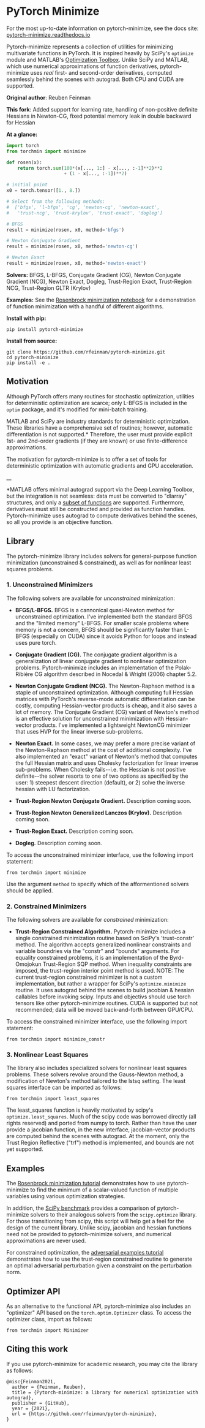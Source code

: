 # PyTorch Minimize

For the most up-to-date information on pytorch-minimize, see the docs site: [pytorch-minimize.readthedocs.io](https://pytorch-minimize.readthedocs.io/)

Pytorch-minimize represents a collection of utilities for minimizing multivariate functions in PyTorch. 
It is inspired heavily by SciPy's `optimize` module and MATLAB's [Optimization Toolbox](https://www.mathworks.com/products/optimization.html). 
Unlike SciPy and MATLAB, which use numerical approximations of function derivatives, pytorch-minimize uses _real_ first- and second-order derivatives, computed seamlessly behind the scenes with autograd.
Both CPU and CUDA are supported.

__Original author__: Reuben Feinman

__This fork__: Added support for learning rate, handling of non-positive definite Hessians in Newton-CG, fixed potential memory leak in double backward for Hessian

__At a glance:__

```python
import torch
from torchmin import minimize

def rosen(x):
    return torch.sum(100*(x[..., 1:] - x[..., :-1]**2)**2 
                     + (1 - x[..., :-1])**2)

# initial point
x0 = torch.tensor([1., 8.])

# Select from the following methods:
#  ['bfgs', 'l-bfgs', 'cg', 'newton-cg', 'newton-exact', 
#   'trust-ncg', 'trust-krylov', 'trust-exact', 'dogleg']

# BFGS
result = minimize(rosen, x0, method='bfgs')

# Newton Conjugate Gradient
result = minimize(rosen, x0, method='newton-cg')

# Newton Exact
result = minimize(rosen, x0, method='newton-exact')
```

__Solvers:__ BFGS, L-BFGS, Conjugate Gradient (CG), Newton Conjugate Gradient (NCG), Newton Exact, Dogleg, Trust-Region Exact, Trust-Region NCG, Trust-Region GLTR (Krylov)

__Examples:__ See the [Rosenbrock minimization notebook](https://github.com/rfeinman/pytorch-minimize/blob/master/examples/rosen_minimize.ipynb) for a demonstration of function minimization with a handful of different algorithms.

__Install with pip:__

    pip install pytorch-minimize

__Install from source:__

    git clone https://github.com/rfeinman/pytorch-minimize.git
    cd pytorch-minimize
    pip install -e .

## Motivation
Although PyTorch offers many routines for stochastic optimization, utilities for deterministic optimization are scarce; only L-BFGS is included in the `optim` package, and it's modified for mini-batch training.

MATLAB and SciPy are industry standards for deterministic optimization. 
These libraries have a comprehensive set of routines; however, automatic differentiation is not supported.* 
Therefore, the user must provide explicit 1st- and 2nd-order gradients (if they are known) or use finite-difference approximations.

The motivation for pytorch-minimize is to offer a set of tools for deterministic optimization with automatic gradients and GPU acceleration.

__

*MATLAB offers minimal autograd support via the Deep Learning Toolbox, but the integration is not seamless: data must be converted to "dlarray" structures, and only a [subset of functions](https://www.mathworks.com/help/deeplearning/ug/list-of-functions-with-dlarray-support.html) are supported.
Furthermore, derivatives must still be constructed and provided as function handles. 
Pytorch-minimize uses autograd to compute derivatives behind the scenes, so all you provide is an objective function.

## Library

The pytorch-minimize library includes solvers for general-purpose function minimization (unconstrained & constrained), as well as for nonlinear least squares problems.

### 1. Unconstrained Minimizers

The following solvers are available for _unconstrained_ minimization:

- __BFGS/L-BFGS.__ BFGS is a cannonical quasi-Newton method for unconstrained optimization. I've implemented both the standard BFGS and the "limited memory" L-BFGS. For smaller scale problems where memory is not a concern, BFGS should be significantly faster than L-BFGS (especially on CUDA) since it avoids Python for loops and instead uses pure torch.

- __Conjugate Gradient (CG).__ The conjugate gradient algorithm is a generalization of linear conjugate gradient to nonlinear optimization problems. Pytorch-minimize includes an implementation of the Polak-Ribiére CG algorithm described in Nocedal & Wright (2006) chapter 5.2.
   
- __Newton Conjugate Gradient (NCG).__ The Newton-Raphson method is a staple of unconstrained optimization. Although computing full Hessian matrices with PyTorch's reverse-mode automatic differentiation can be costly, computing Hessian-vector products is cheap, and it also saves a lot of memory. The Conjugate Gradient (CG) variant of Newton's method is an effective solution for unconstrained minimization with Hessian-vector products. I've implemented a lightweight NewtonCG minimizer that uses HVP for the linear inverse sub-problems.

- __Newton Exact.__ In some cases, we may prefer a more precise variant of the Newton-Raphson method at the cost of additional complexity. I've also implemented an "exact" variant of Newton's method that computes the full Hessian matrix and uses Cholesky factorization for linear inverse sub-problems. When Cholesky fails--i.e. the Hessian is not positive definite--the solver resorts to one of two options as specified by the user: 1) steepest descent direction (default), or 2) solve the inverse hessian with LU factorization.

- __Trust-Region Newton Conjugate Gradient.__ Description coming soon.

- __Trust-Region Newton Generalized Lanczos (Krylov).__ Description coming soon.

- __Trust-Region Exact.__ Description coming soon.

- __Dogleg.__ Description coming soon.

To access the unconstrained minimizer interface, use the following import statement:

    from torchmin import minimize

Use the argument `method` to specify which of the afformentioned solvers should be applied.

### 2. Constrained Minimizers

The following solvers are available for _constrained_ minimization:

- __Trust-Region Constrained Algorithm.__ Pytorch-minimize includes a single constrained minimization routine based on SciPy's 'trust-constr' method. The algorithm accepts generalized nonlinear constraints and variable boundries via the "constr" and "bounds" arguments. For equality constrained problems, it is an implementation of the Byrd-Omojokun Trust-Region SQP method. When inequality constraints are imposed, the trust-region interior point method is used. NOTE: The current trust-region constrained minimizer is not a custom implementation, but rather a wrapper for SciPy's `optimize.minimize` routine. It uses autograd behind the scenes to build jacobian & hessian callables before invoking scipy. Inputs and objectivs should use torch tensors like other pytorch-minimize routines. CUDA is supported but not recommended; data will be moved back-and-forth between GPU/CPU. 
   
To access the constrained minimizer interface, use the following import statement:

    from torchmin import minimize_constr

### 3. Nonlinear Least Squares

The library also includes specialized solvers for nonlinear least squares problems. 
These solvers revolve around the Gauss-Newton method, a modification of Newton's method tailored to the lstsq setting. 
The least squares interface can be imported as follows:

    from torchmin import least_squares

The least_squares function is heavily motivated by scipy's `optimize.least_squares`. 
Much of the scipy code was borrowed directly (all rights reserved) and ported from numpy to torch. 
Rather than have the user provide a jacobian function, in the new interface, jacobian-vector products are computed behind the scenes with autograd. 
At the moment, only the Trust Region Reflective ("trf") method is implemented, and bounds are not yet supported.

## Examples

The [Rosenbrock minimization tutorial](https://github.com/rfeinman/pytorch-minimize/blob/master/examples/rosen_minimize.ipynb) demonstrates how to use pytorch-minimize to find the minimum of a scalar-valued function of multiple variables using various optimization strategies.

In addition, the [SciPy benchmark](https://github.com/rfeinman/pytorch-minimize/blob/master/examples/scipy_benchmark.py) provides a comparison of pytorch-minimize solvers to their analogous solvers from the `scipy.optimize` library. 
For those transitioning from scipy, this script will help get a feel for the design of the current library. 
Unlike scipy, jacobian and hessian functions need not be provided to pytorch-minimize solvers, and numerical approximations are never used.

For constrained optimization, the [adversarial examples tutorial](https://github.com/rfeinman/pytorch-minimize/blob/master/examples/constrained_optimization_adversarial_examples.ipynb) demonstrates how to use the trust-region constrained routine to generate an optimal adversarial perturbation given a constraint on the perturbation norm.

## Optimizer API

As an alternative to the functional API, pytorch-minimize also includes an "optimizer" API based on the `torch.optim.Optimizer` class. 
To access the optimizer class, import as follows:

    from torchmin import Minimizer

## Citing this work

If you use pytorch-minimize for academic research, you may cite the library as follows:

```
@misc{Feinman2021,
  author = {Feinman, Reuben},
  title = {Pytorch-minimize: a library for numerical optimization with autograd},
  publisher = {GitHub},
  year = {2021},
  url = {https://github.com/rfeinman/pytorch-minimize},
}
```
